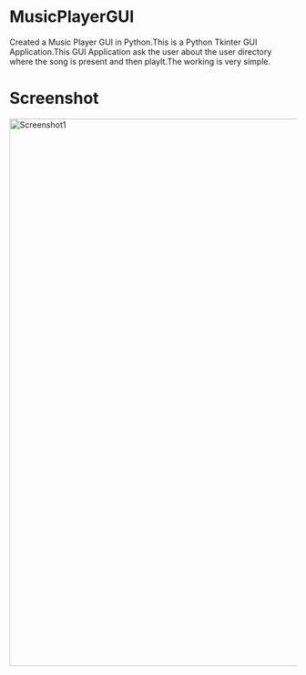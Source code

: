 # MusicPlayerGUI
Created a Music Player GUI in Python.This is a Python Tkinter GUI Application.This GUI Application ask the user about the user directory where the song is present and then playIt.The working is very simple.

# Screenshot
<img width="960" alt="Screenshot1" src="https://user-images.githubusercontent.com/117519166/235916719-a10c720d-7d2b-485e-bf30-404a07c838bb.png">


